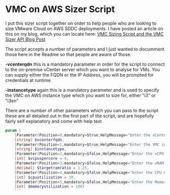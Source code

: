 # VMC on AWS Sizer Script

I put this sizer script together on order to help people who are looking to size VMware Cloud on AWS SDDC deployments. I have posted an article on this on my blog, which you can locate here: [VMC Sizing Script and the VMC Sizer API Blog Post](https://adambohle.com/post/vmc-sizing-script/)

The script accepts a number of parameters and I just wanted to documment those here in the Readme so that people are aware of those.

**-vcenterqdn** this is a mandatory parameter in order for the script to connect to the on-premise vCenter server which you want to analyse for VMs. You can supply either the FQDN or the IP Address, you will be prompted for credentials at runtime

**-instancetype** again this is a mandatory parameter and is used to specify the VMC on AWS instance type which you want to size for, either "i3" or "i3en"

There are a number of other parameters which you can pass to the script these are all detailed out in the first part of the script, and are hopefully fairly self explanatory and come with help text

```PowerShell
param (
    [Parameter(Position=0,mandatory=$true,HelpMessage="Enter the vCenter FQDN or IP address which you would like to gather sizing information from.")]
    [string] $vcenterfqdn, 
    [Parameter(Position=1,mandatory=$true,HelpMessage="Enter the VMC instance type you would like to size for, i3 or i3en")]
    [string] $instancetype,
    [Parameter(Position=2,mandatory=$false,HelpMessage="Enter the vCPU to Core Ratio you want to use, if you specify nothing then the default value will be 4")]
    [int] $vcpuspercore = 4,
    [Parameter(Position=3,mandatory=$false,HelpMessage="Enter the vRAM to Physical RAM Ratio you want to use, if you specify nothing then the default value will be 1.25")]
    [decimal] $targetramratio = 1.25,
    [Parameter(Position=4,mandatory=$false,HelpMessage="Enter the CPU Utililization, if you specify nothing the default value will be 30")]
    [int] $cpuutilization = 30,
    [Parameter(Position=5,mandatory=$false,HelpMessage="Enter the Memory Utililization, if you specify nothing the default value will be 100")]
    [int] $memoryutilization = 100)
    ```

    